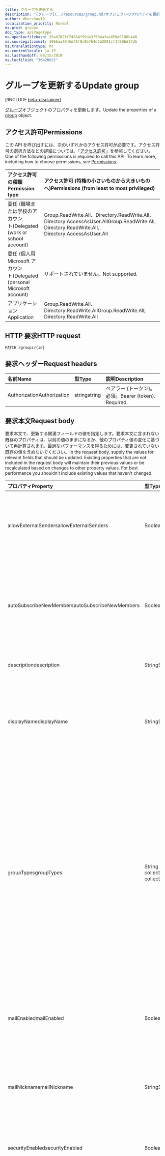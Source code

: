 ```yaml
---
title: グループを更新する
description: '[グループ](../resources/group.md)オブジェクトのプロパティを更新します。'
author: dkershaw10
localization_priority: Normal
ms.prod: groups
doc_type: apiPageType
ms.openlocfilehash: 39ab782ff74564f59d43f504afae459a9108b440
ms.sourcegitcommit: 1066aa4045d48f9c9b764d3b2891cf4f806d17d5
ms.translationtype: MT
ms.contentlocale: ja-JP
ms.lasthandoff: 08/15/2019
ms.locfileid: "36420022"
---
```

# <a name="update-group"></a><span data-ttu-id="7f98e-103">グループを更新する</span><span class="sxs-lookup"><span data-stu-id="7f98e-103">Update group</span></span>

[!INCLUDE [beta-disclaimer](../../includes/beta-disclaimer.md)]

<span data-ttu-id="7f98e-104">[グループ](../resources/group.md)オブジェクトのプロパティを更新します。</span><span class="sxs-lookup"><span data-stu-id="7f98e-104">Update the properties of a [group](../resources/group.md) object.</span></span>

## <a name="permissions"></a><span data-ttu-id="7f98e-105">アクセス許可</span><span class="sxs-lookup"><span data-stu-id="7f98e-105">Permissions</span></span>

<span data-ttu-id="7f98e-p101">この API を呼び出すには、次のいずれかのアクセス許可が必要です。アクセス許可の選択方法などの詳細については、「[アクセス許可](/graph/permissions-reference)」を参照してください。</span><span class="sxs-lookup"><span data-stu-id="7f98e-p101">One of the following permissions is required to call this API. To learn more, including how to choose permissions, see [Permissions](/graph/permissions-reference).</span></span>

|<span data-ttu-id="7f98e-108">アクセス許可の種類</span><span class="sxs-lookup"><span data-stu-id="7f98e-108">Permission type</span></span>      | <span data-ttu-id="7f98e-109">アクセス許可 (特権の小さいものから大きいものへ)</span><span class="sxs-lookup"><span data-stu-id="7f98e-109">Permissions (from least to most privileged)</span></span>              |
|:--------------------|:---------------------------------------------------------|
|<span data-ttu-id="7f98e-110">委任 (職場または学校のアカウント)</span><span class="sxs-lookup"><span data-stu-id="7f98e-110">Delegated (work or school account)</span></span> | <span data-ttu-id="7f98e-111">Group.ReadWrite.All、Directory.ReadWrite.All、Directory.AccessAsUser.All</span><span class="sxs-lookup"><span data-stu-id="7f98e-111">Group.ReadWrite.All, Directory.ReadWrite.All, Directory.AccessAsUser.All</span></span>  |
|<span data-ttu-id="7f98e-112">委任 (個人用 Microsoft アカウント)</span><span class="sxs-lookup"><span data-stu-id="7f98e-112">Delegated (personal Microsoft account)</span></span> | <span data-ttu-id="7f98e-113">サポートされていません。</span><span class="sxs-lookup"><span data-stu-id="7f98e-113">Not supported.</span></span>    |
|<span data-ttu-id="7f98e-114">アプリケーション</span><span class="sxs-lookup"><span data-stu-id="7f98e-114">Application</span></span> | <span data-ttu-id="7f98e-115">Group.ReadWrite.All、Directory.ReadWrite.All</span><span class="sxs-lookup"><span data-stu-id="7f98e-115">Group.ReadWrite.All, Directory.ReadWrite.All</span></span> |

## <a name="http-request"></a><span data-ttu-id="7f98e-116">HTTP 要求</span><span class="sxs-lookup"><span data-stu-id="7f98e-116">HTTP request</span></span>

<!-- { "blockType": "ignored" } -->

```http
PATCH /groups/{id}
```

## <a name="request-headers"></a><span data-ttu-id="7f98e-117">要求ヘッダー</span><span class="sxs-lookup"><span data-stu-id="7f98e-117">Request headers</span></span>

| <span data-ttu-id="7f98e-118">名前</span><span class="sxs-lookup"><span data-stu-id="7f98e-118">Name</span></span>       | <span data-ttu-id="7f98e-119">型</span><span class="sxs-lookup"><span data-stu-id="7f98e-119">Type</span></span> | <span data-ttu-id="7f98e-120">説明</span><span class="sxs-lookup"><span data-stu-id="7f98e-120">Description</span></span>|
|:-----------|:------|:----------|
| <span data-ttu-id="7f98e-121">Authorization</span><span class="sxs-lookup"><span data-stu-id="7f98e-121">Authorization</span></span>  | <span data-ttu-id="7f98e-122">string</span><span class="sxs-lookup"><span data-stu-id="7f98e-122">string</span></span>  | <span data-ttu-id="7f98e-p102">ベアラー {トークン}。必須。</span><span class="sxs-lookup"><span data-stu-id="7f98e-p102">Bearer {token}. Required.</span></span> |

## <a name="request-body"></a><span data-ttu-id="7f98e-125">要求本文</span><span class="sxs-lookup"><span data-stu-id="7f98e-125">Request body</span></span>

<span data-ttu-id="7f98e-p103">要求本文で、更新する関連フィールドの値を指定します。要求本文に含まれない既存のプロパティは、以前の値のままになるか、他のプロパティ値の変化に基づいて再計算されます。最適なパフォーマンスを得るためには、変更されていない既存の値を含めないでください。</span><span class="sxs-lookup"><span data-stu-id="7f98e-p103">In the request body, supply the values for relevant fields that should be updated. Existing properties that are not included in the request body will maintain their previous values or be recalculated based on changes to other property values. For best performance you shouldn't include existing values that haven't changed.</span></span>

| <span data-ttu-id="7f98e-129">プロパティ</span><span class="sxs-lookup"><span data-stu-id="7f98e-129">Property</span></span>   | <span data-ttu-id="7f98e-130">型</span><span class="sxs-lookup"><span data-stu-id="7f98e-130">Type</span></span> |<span data-ttu-id="7f98e-131">説明</span><span class="sxs-lookup"><span data-stu-id="7f98e-131">Description</span></span>|
|:---------------|:--------|:----------|
|<span data-ttu-id="7f98e-132">allowExternalSenders</span><span class="sxs-lookup"><span data-stu-id="7f98e-132">allowExternalSenders</span></span>|<span data-ttu-id="7f98e-133">Boolean</span><span class="sxs-lookup"><span data-stu-id="7f98e-133">Boolean</span></span>|<span data-ttu-id="7f98e-p104">既定値は **false** です。組織外部のユーザーがグループにメッセージを送信できるかどうかを示します。</span><span class="sxs-lookup"><span data-stu-id="7f98e-p104">Default is **false**. Indicates if people external to the organization can send messages to the group.</span></span>|
|<span data-ttu-id="7f98e-136">autoSubscribeNewMembers</span><span class="sxs-lookup"><span data-stu-id="7f98e-136">autoSubscribeNewMembers</span></span>|<span data-ttu-id="7f98e-137">Boolean</span><span class="sxs-lookup"><span data-stu-id="7f98e-137">Boolean</span></span>|<span data-ttu-id="7f98e-p105">既定値は **false** です。グループに追加された新しいメンバーが、電子メールの通知を受信するように自動的にサブスクライブされるかどうかを示します。</span><span class="sxs-lookup"><span data-stu-id="7f98e-p105">Default is **false**. Indicates if new members added to the group will be auto-subscribed to receive email notifications.</span></span>|
|<span data-ttu-id="7f98e-140">description</span><span class="sxs-lookup"><span data-stu-id="7f98e-140">description</span></span>|<span data-ttu-id="7f98e-141">String</span><span class="sxs-lookup"><span data-stu-id="7f98e-141">String</span></span>|<span data-ttu-id="7f98e-142">グループに関するオプションの説明。</span><span class="sxs-lookup"><span data-stu-id="7f98e-142">An optional description for the group.</span></span> |
|<span data-ttu-id="7f98e-143">displayName</span><span class="sxs-lookup"><span data-stu-id="7f98e-143">displayName</span></span>|<span data-ttu-id="7f98e-144">String</span><span class="sxs-lookup"><span data-stu-id="7f98e-144">String</span></span>|<span data-ttu-id="7f98e-145">グループの表示名。</span><span class="sxs-lookup"><span data-stu-id="7f98e-145">The display name for the group.</span></span> <span data-ttu-id="7f98e-146">このプロパティは、グループの作成時の必須プロパティであり、更新時にクリアすることはできません。</span><span class="sxs-lookup"><span data-stu-id="7f98e-146">This property is required when a group is created and it cannot be cleared during updates.</span></span> |
|<span data-ttu-id="7f98e-147">groupTypes</span><span class="sxs-lookup"><span data-stu-id="7f98e-147">groupTypes</span></span>|<span data-ttu-id="7f98e-148">String collection</span><span class="sxs-lookup"><span data-stu-id="7f98e-148">String collection</span></span>|<span data-ttu-id="7f98e-149">グループの種類とそのメンバーシップを指定します。</span><span class="sxs-lookup"><span data-stu-id="7f98e-149">Specifies the group type and its membership.</span></span>  <br><br><span data-ttu-id="7f98e-150">コレクションが**統合**されている場合、グループは Office 365 グループです。それ以外の場合は、セキュリティグループです。</span><span class="sxs-lookup"><span data-stu-id="7f98e-150">If the collection contains **Unified** then the group is an Office 365 group; otherwise it's a security group.</span></span>  <br><br><span data-ttu-id="7f98e-151">コレクションに**Dynamicmembership**が含まれている場合、そのグループには動的メンバーシップがあります。それ以外の場合、メンバーシップは静的です。</span><span class="sxs-lookup"><span data-stu-id="7f98e-151">If the collection includes **DynamicMembership**, the group has dynamic membership; otherwise, membership is static.</span></span> |
|<span data-ttu-id="7f98e-152">mailEnabled</span><span class="sxs-lookup"><span data-stu-id="7f98e-152">mailEnabled</span></span>|<span data-ttu-id="7f98e-153">Boolean</span><span class="sxs-lookup"><span data-stu-id="7f98e-153">Boolean</span></span>|<span data-ttu-id="7f98e-154">メールが有効なグループであるかどうかを指定します。securityEnabled プロパティも true の場合、グループはメールが有効なセキュリティ グループになります。</span><span class="sxs-lookup"><span data-stu-id="7f98e-154">Specifies whether the group is mail-enabled.</span></span> |
|<span data-ttu-id="7f98e-155">mailNickname</span><span class="sxs-lookup"><span data-stu-id="7f98e-155">mailNickname</span></span>|<span data-ttu-id="7f98e-156">String</span><span class="sxs-lookup"><span data-stu-id="7f98e-156">String</span></span>|<span data-ttu-id="7f98e-157">グループの電子メール エイリアス。</span><span class="sxs-lookup"><span data-stu-id="7f98e-157">The mail alias for the group.</span></span> <span data-ttu-id="7f98e-158">このプロパティは、グループの作成時に指定する必要があります。</span><span class="sxs-lookup"><span data-stu-id="7f98e-158">This property must be specified when a group is created.</span></span> |
|<span data-ttu-id="7f98e-159">securityEnabled</span><span class="sxs-lookup"><span data-stu-id="7f98e-159">securityEnabled</span></span>|<span data-ttu-id="7f98e-160">Boolean</span><span class="sxs-lookup"><span data-stu-id="7f98e-160">Boolean</span></span>|<span data-ttu-id="7f98e-161">グループが Office 365 グループを含むセキュリティグループであるかどうかを指定します。</span><span class="sxs-lookup"><span data-stu-id="7f98e-161">Specifies whether the group is a security group, including Office 365 groups.</span></span> |
|<span data-ttu-id="7f98e-162">visibility</span><span class="sxs-lookup"><span data-stu-id="7f98e-162">visibility</span></span>|<span data-ttu-id="7f98e-163">String</span><span class="sxs-lookup"><span data-stu-id="7f98e-163">String</span></span>|<span data-ttu-id="7f98e-p108">Office 365 グループの表示を指定します。使用可能な値は次のとおりです。**Private**、**Public**、または空 (**Public** として解釈されます)。</span><span class="sxs-lookup"><span data-stu-id="7f98e-p108">Specifies the visibility of an Office 365 group. Possible values are: **Private**, **Public**, or empty (which is interpreted as **Public**).</span></span>|

<span data-ttu-id="7f98e-166">**グループ**リソースは[拡張機能](/graph/extensibility-overview)をサポートしているため`PATCH` 、操作を使用して、既存の**グループ**インスタンスの拡張機能のカスタムプロパティで、独自のアプリ固有のデータを追加、更新、または削除することができます。</span><span class="sxs-lookup"><span data-stu-id="7f98e-166">Because the **group** resource supports [extensions](/graph/extensibility-overview), you can use the `PATCH` operation to add, update, or delete your own app-specific data in custom properties of an extension in an existing **group** instance.</span></span>


> <span data-ttu-id="7f98e-167">**注意:** </span><span class="sxs-lookup"><span data-stu-id="7f98e-167">**Note:**</span></span>
>
> - <span data-ttu-id="7f98e-168">**autoSubscribeNewMembers** は、独自の PATCH 要求で指定することによって更新できます。上の表にある他のプロパティは含めません。</span><span class="sxs-lookup"><span data-stu-id="7f98e-168">You can update **autoSubscribeNewMembers** by specifying it in its own PATCH request, without including the other properties in the table above.</span></span>
> - <span data-ttu-id="7f98e-p109">コア グループの管理とマネージメントに関するグループ API のサブセットのみが、アプリケーションのアクセス許可と委任されたアクセス許可をサポートします。**autoSubscribeNewMembers** の更新を含む他のすべてのグループ API のメンバーは、委任されたアクセス許可のみをサポートします。例については、「[既知の問題](https://developer.microsoft.com/graph/docs/overview/release_notes#group-permission-scopes)」を参照してください。</span><span class="sxs-lookup"><span data-stu-id="7f98e-p109">Only a subset of the group API pertaining to core group administration and management support application and delegated permissions. All other members of the group API, including updating  **autoSubscribeNewMembers**, support only delegated permissions. See [known issues](https://developer.microsoft.com/graph/docs/overview/release_notes#group-permission-scopes) for examples.</span></span>
> - <span data-ttu-id="7f98e-172">Microsoft Exchange Server でメールが有効なセキュリティグループを更新するためのルールは複雑になることがあります。詳細については、「 [Exchange Server でメールが有効なセキュリティグループを管理](https://docs.microsoft.com/en-us/Exchange/recipients/mail-enabled-security-groups?view=exchserver-2019)する」を参照してください。</span><span class="sxs-lookup"><span data-stu-id="7f98e-172">The rules for updating mail-enabled security groups in Microsoft Exchange Server can be complex; to learn more, see [Manage mail-enabled security groups in Exchange Server](https://docs.microsoft.com/en-us/Exchange/recipients/mail-enabled-security-groups?view=exchserver-2019).</span></span>
 


## <a name="response"></a><span data-ttu-id="7f98e-173">応答</span><span class="sxs-lookup"><span data-stu-id="7f98e-173">Response</span></span>

<span data-ttu-id="7f98e-174">成功した場合、このメソッドは `204 No Content` 応答コードを返します。</span><span class="sxs-lookup"><span data-stu-id="7f98e-174">If successful, this method returns a `204 No Content` response code.</span></span>

## <a name="example"></a><span data-ttu-id="7f98e-175">例</span><span class="sxs-lookup"><span data-stu-id="7f98e-175">Example</span></span>

#### <a name="request"></a><span data-ttu-id="7f98e-176">要求</span><span class="sxs-lookup"><span data-stu-id="7f98e-176">Request</span></span>

<span data-ttu-id="7f98e-177">要求の例を次に示します。</span><span class="sxs-lookup"><span data-stu-id="7f98e-177">The following is an example of the request.</span></span>

# <a name="httptabhttp"></a>[<span data-ttu-id="7f98e-178">プロトコル</span><span class="sxs-lookup"><span data-stu-id="7f98e-178">HTTP</span></span>](#tab/http)
<!-- {
  "blockType": "request",
  "name": "update_group"
}-->

```http
PATCH https://graph.microsoft.com/beta/groups/{id}
Content-type: application/json
Content-length: 211

{
  "description": "description-value",
  "displayName": "displayName-value",
  "groupTypes": [
    "groupTypes-value"
  ],
  "mail": "mail-value",
  "mailEnabled": true,
  "mailNickname": "mailNickname-value"
}
```
# <a name="ctabcsharp"></a>[<span data-ttu-id="7f98e-179">C#</span><span class="sxs-lookup"><span data-stu-id="7f98e-179">C#</span></span>](#tab/csharp)
[!INCLUDE [sample-code](../includes/snippets/csharp/update-group-csharp-snippets.md)]
[!INCLUDE [sdk-documentation](../includes/snippets/snippets-sdk-documentation-link.md)]

# <a name="javascripttabjavascript"></a>[<span data-ttu-id="7f98e-180">JavaScript</span><span class="sxs-lookup"><span data-stu-id="7f98e-180">JavaScript</span></span>](#tab/javascript)
[!INCLUDE [sample-code](../includes/snippets/javascript/update-group-javascript-snippets.md)]
[!INCLUDE [sdk-documentation](../includes/snippets/snippets-sdk-documentation-link.md)]

# <a name="objective-ctabobjc"></a>[<span data-ttu-id="7f98e-181">目的-C</span><span class="sxs-lookup"><span data-stu-id="7f98e-181">Objective-C</span></span>](#tab/objc)
[!INCLUDE [sample-code](../includes/snippets/objc/update-group-objc-snippets.md)]
[!INCLUDE [sdk-documentation](../includes/snippets/snippets-sdk-documentation-link.md)]

---


#### <a name="response"></a><span data-ttu-id="7f98e-182">応答</span><span class="sxs-lookup"><span data-stu-id="7f98e-182">Response</span></span>

<span data-ttu-id="7f98e-183">応答の例を次に示します。</span><span class="sxs-lookup"><span data-stu-id="7f98e-183">The following is an example of the response.</span></span>
<!-- {
  "blockType": "response",
  "truncated": true,
  "@odata.type": "microsoft.graph.group"
} -->

```http
HTTP/1.1 204 No Content
```

## <a name="see-also"></a><span data-ttu-id="7f98e-184">関連項目</span><span class="sxs-lookup"><span data-stu-id="7f98e-184">See also</span></span>

- [<span data-ttu-id="7f98e-185">拡張機能を使用してカスタム データをリソースに追加する</span><span class="sxs-lookup"><span data-stu-id="7f98e-185">Add custom data to resources using extensions</span></span>](/graph/extensibility-overview)
- [<span data-ttu-id="7f98e-186">オープン拡張機能を使用したユーザーへのカスタム データの追加 (プレビュー)</span><span class="sxs-lookup"><span data-stu-id="7f98e-186">Add custom data to users using open extensions (preview)</span></span>](/graph/extensibility-open-users)
- [<span data-ttu-id="7f98e-187">スキーマ拡張機能を使用したグループへのカスタム データの追加 (プレビュー)</span><span class="sxs-lookup"><span data-stu-id="7f98e-187">Add custom data to groups using schema extensions (preview)</span></span>](/graph/extensibility-schema-groups)

<!-- uuid: 8fcb5dbc-d5aa-4681-8e31-b001d5168d79
2015-10-25 14:57:30 UTC -->
<!--
{
  "type": "#page.annotation",
  "description": "Update group",
  "keywords": "",
  "section": "documentation",
  "tocPath": "",
  "suppressions": [
  ]
}
-->
